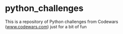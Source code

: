 # python_challenges

This is a repository of Python challenges from Codewars (www.codewars.com) just for a bit of fun
